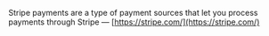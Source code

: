 Stripe payments are a type of payment sources that let you process payments through Stripe — [https://stripe.com/](https://stripe.com/)
